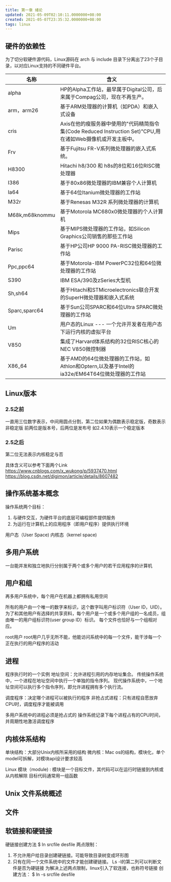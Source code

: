 ```yaml
---
title: 第一章 绪论
updated: 2021-05-09T02:10:11.0000000+08:00
created: 2021-05-07T23:35:32.0000000+08:00
tags: linux
---
```


## 硬件的依赖性
为了切分软硬件源代码，Linux源码在 arch 与 include 目录下分离出了23个子目录，以对应Linux支持的不同硬件平台。

| 名称           | 含义                                                                                                        |
|----------------|-------------------------------------------------------------------------------------------------------------|
| alpha          | HP的Alpha工作站，最早属于Digital公司，后来属于Compag公司，现在不再生产。                                    |
| arm，arm26     | 基于ARM处理器的计算机（如PDA）和嵌入式设备                                                                  |
| cris           | Axis在他的瘦服务器中使用的"代码精简指令集(Code Reduced Instruction Set)"CPU,用在诸如Web摄像机或开发主板中。 |
| Frv            | 基于Fujitsu FR-V系列微处理器的嵌入式系统。                                                                  |
| H8300          | Hitachi h8/300 和 h8s的8位和16位RISC微处理器                                                                |
| I386           | 基于80x86微处理器的IBM兼容个人计算机                                                                        |
| Ia64           | 基于64位Itanium微处理器的工作站                                                                             |
| M32r           | 基于Renesas M32R 系列微处理器的计算机                                                                       |
| M68k,m68knommu | 基于Motorola MC680x0微处理器的个人计算机                                                                    |
| Mips           | 基于MIPS微处理器的工作站，如Silicon Graphics公司销售的那些工作站                                            |
| Parisc         | 基于HP公司HP 9000 PA-RISC微处理器的工作站                                                                   |
| Ppc,ppc64      | 基于Motorola-IBM PowerPC32位和64位微处理器的工作站                                                          |
| S390           | IBM ESA/390及zSeries大型机                                                                                  |
| Sh,sh64        | 基于Hitachi和STMicroelectronics联合开发的SuperH微处理器和嵌入式系统                                         |
| Sparc,sparc64  | 基于Sun公司SPARC和64位Ultra SPARC微处理器的工作站                                                           |
| Um             | 用户态的Linux --- 一个允许开发者在用户态下运行内核的虚拟平台                                                |
| V850           | 集成了Harvard体系结构的32位RISC核心的NEC V850微控制器                                                       |
| X86_64         | 基于AMD的64位微处理器的工作站，如Athlon和Optern,以及基于Intel的ia32e/EM64T64位微处理器的工作站              |

## Linux版本
### 2.5之前
一直用三位数字表示，中间用圆点分割，第二位如果为偶数表示稳定版，奇数表示非稳定版
前两位是版本号，后两位是发布号
如2.4.10表示一个稳定版本

### 2.5之后
第二位无法表示内核稳定与否

具体含义可以参考下面两个Link
<https://www.cnblogs.com/x_wukong/p/5937470.html>
<https://blog.csdn.net/digimon/article/details/8607482>

## 操作系统基本概念

操作系统两个目标：
1.  与硬件交互，为硬件平台的底层可编程部件提供服务
2.  为运行在计算机上的应用程序（即用户程序）提供执行环境

用户态（User Space) 内核态（kernel space)

## 多用户系统
一台能并发和独立地执行分别属于两个或多个用户的若干应用程序的计算机

## 用户和组
再多用户系统中，每个用户在机器上都拥有私用空间

所有的用户由一个唯一的数字来标识，这个数字叫用户标识符（User ID，UID）。
为了和其他用户有选择的共享资料，每个用户是一个或多个用户组的一名成员，组由唯一的用户组标识符(user group ID）标识。
每个文件也恰好与一个组相对应。

root用户
root用户几乎无所不能，他能访问系统中的每一个文件，能干涉每一个正在执行的用户程序的活动

## 进程
程序执行时的一个实例
地址空间：允许进程引用的内存地址集合。
传统操作系统中，一个进程在地址空间中执行一个单独的指令序列。
现代操作系统中，一个地址空间可以执行多个指令序列，即允许进程拥有多个执行流。

调度程序：决定哪个进程可以被执行的程序
非抢占式进程：只有进程自愿放弃CPU时，调度程序才能被调用

多用户系统中的进程必须是抢占式的
操作系统记录下每个进程占有的CPU时间，并周期性地激活调度程序

## 内核体系结构
单块结构：大部分Unix内核所采用的结构
微内核：Mac os的结构，模块化，单个model可拆解，对模块api设计要求较高

Linux 模块（module) : 模块是一个目标文件，其代码可以在运行时链接到内核或从内核解除
目标代码通常用一组函数

## Unix 文件系统概述

## 文件

## 软链接和硬链接
硬链接创建方法
\$ ln srcfile desfile
两点限制：
1.  不允许用户给目录创建硬链接。可能导致目录树变成环形图
2.  只有在同一个文件系统中的文件才能创建硬链接。
Ls -l的第二列可以判断文件是否为硬链接
为解决上述两点限制，linux引入了软连接，也称符号链接
创建方法：
\$ ln -s srcfile desfile

